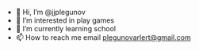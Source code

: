 - 👋 Hi, I’m @jjplegunov
- 👀 I’m interested in play games
- 🌱 I’m currently learning school
- 📫 How to reach me email plegunovarlert@gmail.com

<!---
jjplegunov/jjplegunov is a ✨ special ✨ repository because its `README.md` (this file) appears on your GitHub profile.
You can click the Preview link to take a look at your changes.
--->
